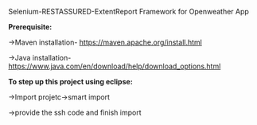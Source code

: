 Selenium-RESTASSURED-ExtentReport Framework for Openweather App

**Prerequisite:**

->Maven installation- https://maven.apache.org/install.html

->Java installation- https://www.java.com/en/download/help/download_options.html

**To step up this project using eclipse:**

->Import projetc->smart import

->provide the ssh code and finish import
